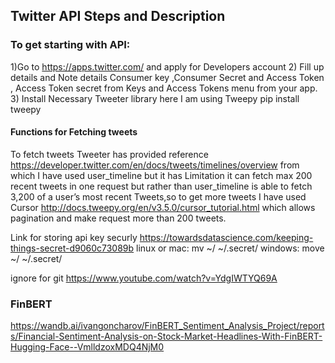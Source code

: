 ## Twitter API Steps and Description
### To get starting with API:
1)Go to https://apps.twitter.com/ and apply for Developers account 
2) Fill up details and Note details Consumer key ,Consumer Secret and Access Token , Access Token secret from Keys and Access Tokens menu from your app.
3) Install Necessary Tweeter library  here I am using Tweepy
pip install tweepy 
#### Functions for Fetching tweets
To fetch tweets Tweeter has provided reference https://developer.twitter.com/en/docs/tweets/timelines/overview  from which I have used user_timeline but it has Limitation it can fetch max 200 recent tweets in one request but rather than user_timeline is able to fetch 3,200 of a user’s most recent Tweets,so  to get more tweets I have used Cursor http://docs.tweepy.org/en/v3.5.0/cursor_tutorial.html which allows pagination and make request more than 200 tweets. 

Link for storing api key securly
https://towardsdatascience.com/keeping-things-secret-d9060c73089b
linux or mac: mv ~/<JSON FILE NAME> ~/.secret/<JSON FLE NAME>
windows: move ~/<JSON FILE NAME> ~/.secret/<JSON FLE NAME>

ignore for git 
https://www.youtube.com/watch?v=YdgIWTYQ69A

### FinBERT
https://wandb.ai/ivangoncharov/FinBERT_Sentiment_Analysis_Project/reports/Financial-Sentiment-Analysis-on-Stock-Market-Headlines-With-FinBERT-Hugging-Face--VmlldzoxMDQ4NjM0
